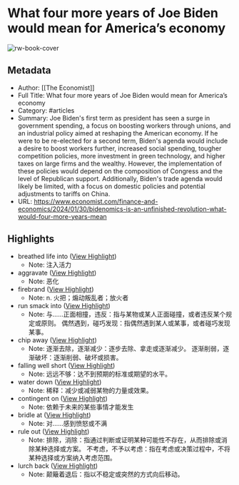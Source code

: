 # What four more years of Joe Biden would mean for America’s economy

![rw-book-cover](https://readwise-assets.s3.amazonaws.com/media/uploaded_book_covers/profile_638688/20240203_FNP502.jpg)

## Metadata
- Author: [[The Economist]]
- Full Title: What four more years of Joe Biden would mean for America’s economy
- Category: #articles
- Summary: Joe Biden's first term as president has seen a surge in government spending, a focus on boosting workers through unions, and an industrial policy aimed at reshaping the American economy. If he were to be re-elected for a second term, Biden's agenda would include a desire to boost workers further, increased social spending, tougher competition policies, more investment in green technology, and higher taxes on large firms and the wealthy. However, the implementation of these policies would depend on the composition of Congress and the level of Republican support. Additionally, Biden's trade agenda would likely be limited, with a focus on domestic policies and potential adjustments to tariffs on China.
- URL: https://www.economist.com/finance-and-economics/2024/01/30/bidenomics-is-an-unfinished-revolution-what-would-four-more-years-mean

## Highlights
- breathed life into ([View Highlight](https://read.readwise.io/read/01hnfz7p50bwbkt7xag51kbs7h))
    - Note: 注入活力
- aggravate ([View Highlight](https://read.readwise.io/read/01hnfz91913vckkxw6emeh5ewj))
    - Note: 恶化
- firebrand ([View Highlight](https://read.readwise.io/read/01hnfzcf4nnqxvm5se4383m1dg))
    - Note: n. 火把；煽动叛乱者；放火者
- run smack into ([View Highlight](https://read.readwise.io/read/01hng00m0xn0dt4zpvej9m743j))
    - Note: 与……正面相撞，违反：指与某物或某人正面碰撞，或者违反某个规定或原则。
      偶然遇到，碰巧发现：指偶然遇到某人或某事，或者碰巧发现某事。
- chip away ([View Highlight](https://read.readwise.io/read/01hng03kbbgj9vbkpnegcg798q))
    - Note: 逐渐去除，逐渐减少：逐步去除、拿走或逐渐减少。
      逐渐削弱，逐渐破坏：逐渐削弱、破坏或损害。
- falling well short ([View Highlight](https://read.readwise.io/read/01hng0fbkjcxe5tc5pjwrher5t))
    - Note: 远远不够：达不到预期的标准或期望的水平。
- water down ([View Highlight](https://read.readwise.io/read/01hng0j3aj1dmtss93n2tjxxsa))
    - Note: 稀释：减少或减弱某物的力量或效果。
- contingent on ([View Highlight](https://read.readwise.io/read/01hng1eqs6phm765mfnj7smqch))
    - Note: 依赖于未来的某些事情才能发生
- bridle at ([View Highlight](https://read.readwise.io/read/01hng1q7wwnht7vkjncf2qrtry))
    - Note: 对……感到愤怒或不满
- rule out ([View Highlight](https://read.readwise.io/read/01hng29993r82e35hzkks87tb8))
    - Note: 排除，消除：指通过判断或证明某种可能性不存在，从而排除或消除某种选择或方案。
      不考虑，不予以考虑：指在考虑或决策过程中，不将某种选择或方案纳入考虑范围。
- lurch back ([View Highlight](https://read.readwise.io/read/01hng2epdb4gm2t8c1ef69yfnz))
    - Note: 颠簸着退后：指以不稳定或突然的方式向后移动。
